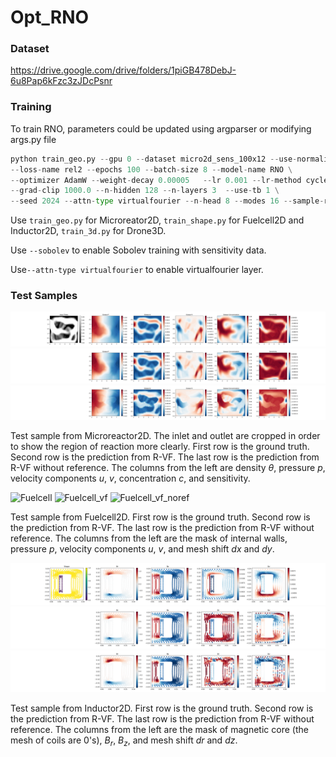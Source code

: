 # Opt_RNO


### Dataset
https://drive.google.com/drive/folders/1piGB478DebJ-6u8Pap6kFzc3zJDcPsnr

### Training


To train RNO, parameters could be updated using argparser or modifying args.py file

```python
python train_geo.py --gpu 0 --dataset micro2d_sens_100x12 --use-normalizer unit  --normalize_x unit --component all --sobolev \
--loss-name rel2 --epochs 100 --batch-size 8 --model-name RNO \
--optimizer AdamW --weight-decay 0.00005   --lr 0.001 --lr-method cycle  \
--grad-clip 1000.0 --n-hidden 128 --n-layers 3  --use-tb 1 \
--seed 2024 --attn-type virtualfourier --n-head 8 --modes 16 --sample-rate 1 --gamma 1 --noref 0.3 --lamb 0.9 --comment _vf_ST0.9
```

Use ``train_geo.py`` for Microreator2D, ``train_shape.py`` for Fuelcell2D and Inductor2D, ``train_3d.py`` for Drone3D. 

Use ``--sobolev`` to enable Sobolev training with sensitivity data.  

Use``--attn-type virtualfourier`` to enable virtualfourier layer.  



### Test Samples
![Microreactor](/figure/micro_gt.svg)
![Microreactor_vf](/figure/micro_vf.svg)
![Microreactor_vf_noref](/figure/micro_vf_noref.svg)

Test sample from Microreactor2D. The inlet and outlet are cropped in order to show the region of reaction more clearly. First row is the ground truth. Second row is the prediction from R-VF. The last row is the prediction from R-VF without reference. The columns from the left are density $\theta$, pressure $p$, velocity components $u$, $v$, concentration $c$, and sensitivity.

![Fuelcell](/figure/fuelcell_gt.svg)
![Fuelcell_vf](/figure/fuelcell_vf.svg)
![Fuelcell_vf_noref](/figure/fuelcell_vf_noref.svg)

Test sample from Fuelcell2D. First row is the ground truth. Second row is the prediction from R-VF. The last row is the prediction from R-VF without reference. The columns from the left are the mask of internal walls, pressure $p$, velocity components $u$, $v$, and mesh shift $dx$ and $dy$.

![Inductor](/figure/inductor_gt.svg)
![Inductor_vf](/figure/inductor_vf.svg)
![Inductor_vf_noref](/figure/inductor_vf_noref.svg)

Test sample from Inductor2D. First row is the ground truth. Second row is the prediction from R-VF. The last row is the prediction from R-VF without reference. The columns from the left are the mask of magnetic core (the mesh of coils are 0's), $B_r$, $B_z$,  and mesh shift $dr$ and $dz$.